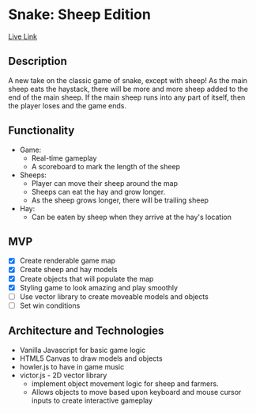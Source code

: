 # Snake: Sheep Edition

[Live Link](https://john-huang-121.github.io/Snake-Sheep-Edition/)

## Description
A new take on the classic game of snake, except with sheep! As the main sheep eats the haystack, there will be more and more sheep added to the end of the main sheep. If the main sheep runs into any part of itself, then the player loses and the game ends.

## Functionality
  * Game:
    * Real-time gameplay
    * A scoreboard to mark the length of the sheep
  * Sheeps:
    * Player can move their sheep around the map
    * Sheeps can eat the hay and grow longer.
    * As the sheep grows longer, there will be trailing sheep
  * Hay:
    * Can be eaten by sheep when they arrive at the hay's location

## MVP
  - [x] Create renderable game map
  - [x] Create sheep and hay models
  - [x] Create objects that will populate the map
  - [x] Styling game to look amazing and play smoothly
  - [ ] Use vector library to create moveable models and objects
  - [ ] Set win conditions

## Architecture and Technologies
  * Vanilla Javascript for basic game logic
  * HTML5 Canvas to draw models and objects
  * howler.js to have in game music
  * victor.js - 2D vector library
    * implement object movement logic for sheep and farmers.
    * Allows objects to move based upon keyboard and mouse cursor inputs to create interactive gameplay